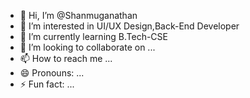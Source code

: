 - 👋 Hi, I’m @Shanmuganathan
- 👀 I’m interested in UI/UX Design,Back-End Developer
- 🌱 I’m currently learning B.Tech-CSE
- 💞️ I’m looking to collaborate on ...
- 📫 How to reach me ...
- 😄 Pronouns: ...
- ⚡ Fun fact: ...

<!---
shanmuganathan457/shanmuganathan457 is a ✨ special ✨ repository because its `README.md` (this file) appears on your GitHub profile.
You can click the Preview link to take a look at your changes.
--->
